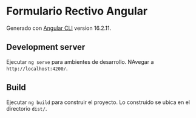 # Formulario Rectivo Angular

Generado con [Angular CLI](https://github.com/angular/angular-cli) version 16.2.11.

## Development server

Ejecutar `ng serve` para ambientes de desarrollo. NAvegar a `http://localhost:4200/`.

## Build

Ejecutar `ng build` para construir el proyecto. Lo construido se ubica en el directorio `dist/`.
